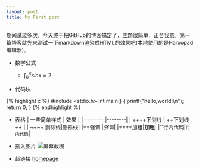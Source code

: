 ```yaml
---
layout: post
title: My First post
---
```


期间试过多次，今天终于把GitHub的博客搞定了，主题很简单，正合我意。第一篇博客就先来测试一下markdown渲染成HTML的效果吧(本地使用的是Haroopad编辑器)。

- 数学公式
	- $\int_0^\pi sinx = 2$

- 代码块

{% highlight c %}
#include <stdio.h>
int main()
{
	printf("hello,world!\n");
    return 0;
}
{% endhighlight %}

- 表格
| 一些简单样式 | 效果 |
| --------   |--------|
|  ++++下划线      | ++下划线++       |
|  ~~~~ 删除线|~~删除线~~|
|**强调       |*强调*|
|****加粗|**加粗**|
|``行内代码|`行内代码`|

- 插入图片
![屏幕截图](/images/blog/2016-01-14-screen.png)

- 超链接
[homepage](http://xuliuchengxlc.github.io)
